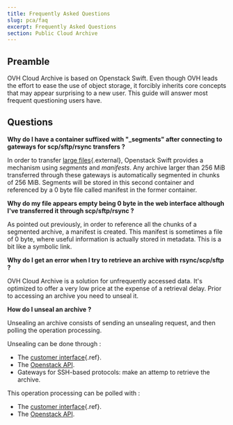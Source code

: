 ```yaml
---
title: Frequently Asked Questions
slug: pca/faq
excerpt: Frequently Asked Questions
section: Public Cloud Archive
---
```



## Preamble
OVH Cloud Archive is based on Openstack Swift. Even though OVH leads the effort to ease the use of object storage, it forcibly inherits core concepts that may appear surprising to a new user. This guide will answer most frequent questioning users have.


## Questions
**Why do I have a container suffixed with "_segments" after connecting to gateways for scp/sftp/rsync transfers ?**

In order to transfer [large files](https://docs.openstack.org/developer/swift/overview_large_objects.html){.external}, Openstack Swift provides a mechanism using *segments* and *manifests*. Any archive larger than 256 MiB transferred through these gateways is automatically segmented in chunks of 256 MiB. Segments will be stored in this second container and referenced by a 0 byte file called manifest in the former container.

**Why do my file appears empty being 0 byte in the web interface although I've transferred it through scp/sftp/rsync ?**

As pointed out previously, in order to reference all the chunks of a segmented archive, a manifest is created. This manifest is sometimes a file of 0 byte, where useful information is actually stored in metadata. This is a bit like a symbolic link.

**Why do I get an error when I try to retrieve an archive with rsync/scp/sftp ?**

OVH Cloud Archive is a solution for unfrequently accessed data. It's optimized to offer a very low price at the expense of a retrieval delay. Prior to accessing an archive you need to unseal it.

**How do I unseal an archive ?**

Unsealing an archive consists of sending an unsealing request, and then polling the operation processing.

Unsealing can be done through :

- The [customer interface](../pca_unlock/guide.en-sg.md){.ref}.
- The [Openstack API](../).
- Gateways for SSH-based protocols: make an attemp to retrieve the archive.

This operation processing can be polled with :

- The [customer interface](../pca_unlock/guide.en-sg.md){.ref}.
- The [Openstack API](../).